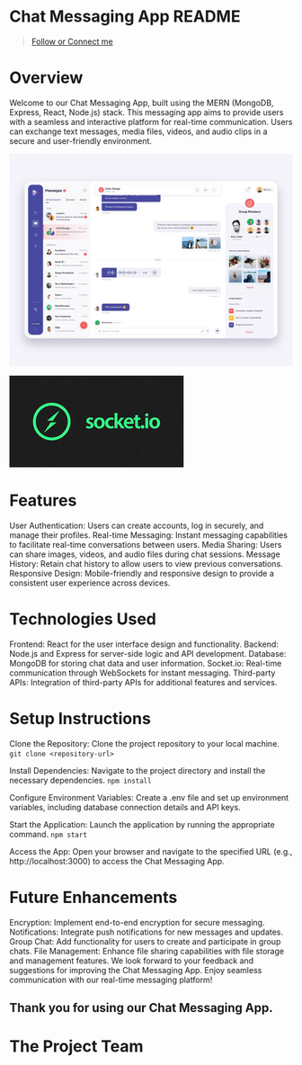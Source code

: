 # Chat Messaging App README

> [Follow or Connect me](https://www.linkedin.com/in/jagan-kumar-hotta-502a76270/)

# Overview

Welcome to our Chat Messaging App, built using the MERN (MongoDB, Express, React, Node.js) stack. This messaging app aims to provide users with a seamless and interactive platform for real-time communication. Users can exchange text messages, media files, videos, and audio clips in a secure and user-friendly environment.

![This is the example of Userpage](./chat.jpeg)

![This is the example of Dashboard](./socket.jpeg)

# Features

 User Authentication: Users can create accounts, log in securely, and manage their profiles.
 Real-time Messaging: Instant messaging capabilities to facilitate real-time conversations between users.
 Media Sharing: Users can share images, videos, and audio files during chat sessions.
 Message History: Retain chat history to allow users to view previous conversations.
 Responsive Design: Mobile-friendly and responsive design to provide a consistent user experience across devices.

# Technologies Used

 Frontend: React for the user interface design and functionality.
 Backend: Node.js and Express for server-side logic and API development.
 Database: MongoDB for storing chat data and user information.
 Socket.io: Real-time communication through WebSockets for instant messaging.
 Third-party APIs: Integration of third-party APIs for additional features and services.

# Setup Instructions

Clone the Repository: Clone the project repository to your local machine.
```git clone <repository-url>```

Install Dependencies: Navigate to the project directory and install the necessary dependencies.
```npm install```

Configure Environment Variables: Create a .env file and set up environment variables, including database connection details and API keys.

Start the Application: Launch the application by running the appropriate command.
```npm start```

Access the App: Open your browser and navigate to the specified URL (e.g., http://localhost:3000) to access the Chat Messaging App.

# Future Enhancements

Encryption: Implement end-to-end encryption for secure messaging.
Notifications: Integrate push notifications for new messages and updates.
Group Chat: Add functionality for users to create and participate in group chats.
File Management: Enhance file sharing capabilities with file storage and management features.
We look forward to your feedback and suggestions for improving the Chat Messaging App. Enjoy seamless communication with our real-time messaging platform!

## Thank you for using our Chat Messaging App.

# The Project Team
